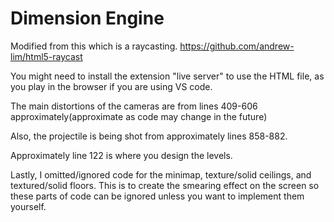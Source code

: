 # Dimension Engine

Modified from this which is a raycasting.
https://github.com/andrew-lim/html5-raycast

You might need to install the extension "live server" to use the HTML file, as you play in the browser if you are using VS code.



The main distortions of the cameras are from  lines 409-606 approximately(approximate as code may change in the future)

Also, the projectile is being shot from approximately lines 858-882.

Approximately line 122 is where you design the levels.

Lastly, I omitted/ignored code for the minimap, texture/solid ceilings, and textured/solid floors. This is to create the smearing effect on the screen so these parts of code can be ignored unless you want to implement them yourself.


